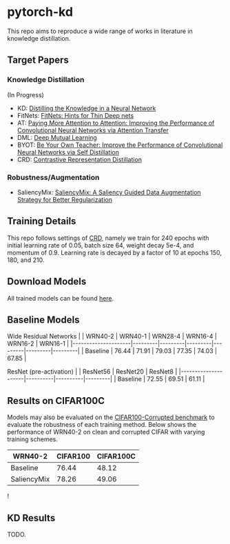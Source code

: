 # pytorch-kd
This repo aims to reproduce a wide range of works in literature in knowledge distillation.

## Target Papers

### Knowledge Distillation
(In Progress)
- KD: [Distilling the Knowledge in a Neural Network](https://arxiv.org/abs/1503.02531)
- FitNets: [FitNets: Hints for Thin Deep nets](https://arxiv.org/abs/1412.6550)
- AT: [Paying More Attention to Attention: Improving the Performance of Convolutional Neural Networks via Attention Transfer](https://arxiv.org/abs/1612.03928)
- DML: [Deep Mutual Learning](https://arxiv.org/abs/1706.00384)
- BYOT: [Be Your Own Teacher: Improve the Performance of Convolutional Neural Networks via Self Distillation](https://arxiv.org/abs/1905.08094)
- CRD: [Contrastive Representation Distillation](http://arxiv.org/abs/1910.10699)

### Robustness/Augmentation
- SaliencyMix: [SaliencyMix: A Saliency Guided Data Augmentation Strategy for Better Regularization](https://arxiv.org/abs/2006.01791)

## Training Details
This repo follows settings of [CRD](https://github.com/HobbitLong/RepDistiller), namely we train for 240 epochs with initial learning rate of 0.05, batch size 64, weight decay 5e-4, and momentum of 0.9. Learning rate is decayed by a factor of 10 at epochs 150, 180, and 210. 

## Download Models
All trained models can be found [here](https://drive.google.com/drive/folders/1gL8ensehP_JTkgNf2RNRkoDC2SXAznU-?usp=sharing).

## Baseline Models

Wide Residual Networks
|                     | WRN40-2 | WRN40-1 | WRN28-4 | WRN16-4 | WRN16-2 | WRN16-1 |
|---------------------|---------|---------|---------|---------|---------|---------|
| Baseline            |  76.44  |  71.91  |  79.03  |  77.35  |  74.03  |  67.85  |

ResNet (pre-activation)
|                     | ResNet56 | ResNet20 | ResNet8 |
|---------------------|----------|----------|---------|
| Baseline            |  72.55   |  69.51   |  61.11  |

## Results on CIFAR100C
Models may also be evaluated on the [CIFAR100-Corrupted benchmark](https://arxiv.org/abs/1903.12261) to evaluate the robustness of each training method. Below shows the performance of WRN40-2 on clean and corrupted CIFAR with varying training schemes.

| WRN40-2             | CIFAR100 | CIFAR100C |
|---------------------|----------|-----------|
| Baseline            |  76.44   |  48.12    |
| SaliencyMix         |  78.26   |  49.06    |
!
## KD Results
TODO.
